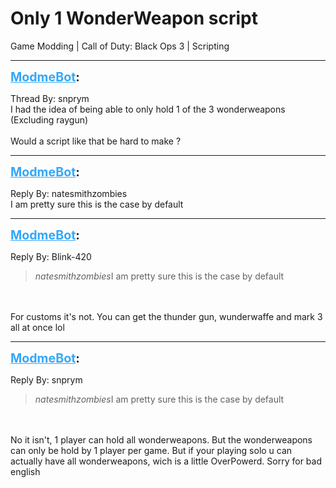 # Only 1 WonderWeapon script
Game Modding | Call of Duty: Black Ops 3 | Scripting

---
<strong style="font-size: 1.4em;"><span style="text-decoration: underline;text-decoration-color: #34a7f9;"><span style="color:#34a7f9;">ModmeBot</span></span>:</strong>

<p>Thread By: snprym<br />I had the idea of being able to only hold 1 of the 3 wonderweapons (Excluding raygun)<br /><br />Would a script like that be hard to make ?</p>

---
<strong style="font-size: 1.4em;"><span style="text-decoration: underline;text-decoration-color: #34a7f9;"><span style="color:#34a7f9;">ModmeBot</span></span>:</strong>

<p>Reply By: natesmithzombies<br />I am pretty sure this is the case by default</p>

---
<strong style="font-size: 1.4em;"><span style="text-decoration: underline;text-decoration-color: #34a7f9;"><span style="color:#34a7f9;">ModmeBot</span></span>:</strong>

<p>Reply By: Blink-420<br /><blockquote><em>natesmithzombies</em>I am pretty sure this is the case by default </blockquote><br /><br />For customs it&#39;s not. You can get the thunder gun, wunderwaffe and mark 3 all at once lol</p>

---
<strong style="font-size: 1.4em;"><span style="text-decoration: underline;text-decoration-color: #34a7f9;"><span style="color:#34a7f9;">ModmeBot</span></span>:</strong>

<p>Reply By: snprym<br /><blockquote><em>natesmithzombies</em>I am pretty sure this is the case by default </blockquote><br /><br />No it isn&#39;t, 1 player can hold all wonderweapons. But the wonderweapons can only be hold by 1 player per game. But if your playing solo u can actually have all wonderweapons, wich is a little OverPowerd. Sorry for bad english</p>

